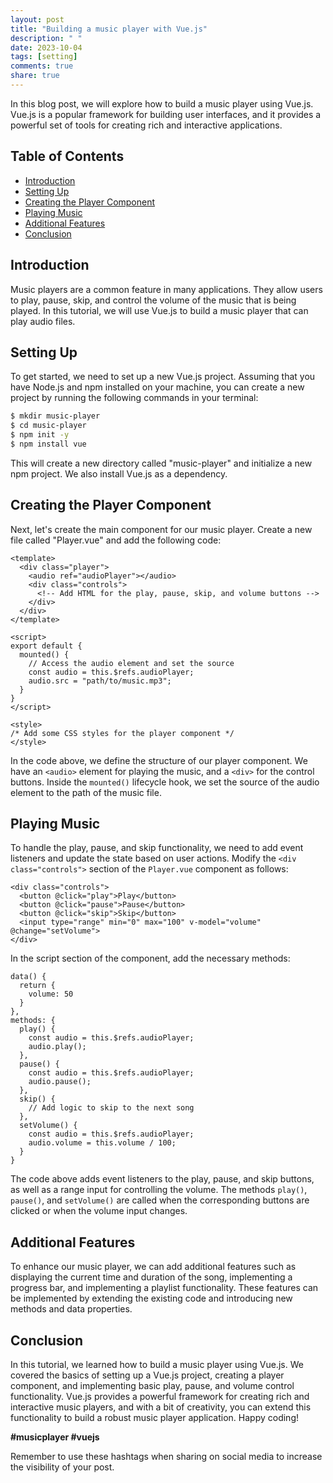 ```yaml
---
layout: post
title: "Building a music player with Vue.js"
description: " "
date: 2023-10-04
tags: [setting]
comments: true
share: true
---
```


In this blog post, we will explore how to build a music player using Vue.js. Vue.js is a popular framework for building user interfaces, and it provides a powerful set of tools for creating rich and interactive applications.

## Table of Contents

- [Introduction](#introduction)
- [Setting Up](#setting-up)
- [Creating the Player Component](#creating-the-player-component)
- [Playing Music](#playing-music)
- [Additional Features](#additional-features)
- [Conclusion](#conclusion)

## Introduction

Music players are a common feature in many applications. They allow users to play, pause, skip, and control the volume of the music that is being played. In this tutorial, we will use Vue.js to build a music player that can play audio files.

## Setting Up

To get started, we need to set up a new Vue.js project. Assuming that you have Node.js and npm installed on your machine, you can create a new project by running the following commands in your terminal:

```bash
$ mkdir music-player
$ cd music-player
$ npm init -y
$ npm install vue
```

This will create a new directory called "music-player" and initialize a new npm project. We also install Vue.js as a dependency.

## Creating the Player Component

Next, let's create the main component for our music player. Create a new file called "Player.vue" and add the following code:

```vue
<template>
  <div class="player">
    <audio ref="audioPlayer"></audio>
    <div class="controls">
      <!-- Add HTML for the play, pause, skip, and volume buttons -->
    </div>
  </div>
</template>

<script>
export default {
  mounted() {
    // Access the audio element and set the source
    const audio = this.$refs.audioPlayer;
    audio.src = "path/to/music.mp3";
  }
}
</script>

<style>
/* Add some CSS styles for the player component */
</style>
```

In the code above, we define the structure of our player component. We have an `<audio>` element for playing the music, and a `<div>` for the control buttons. Inside the `mounted()` lifecycle hook, we set the source of the audio element to the path of the music file.

## Playing Music

To handle the play, pause, and skip functionality, we need to add event listeners and update the state based on user actions. Modify the `<div class="controls">` section of the `Player.vue` component as follows:

```vue
<div class="controls">
  <button @click="play">Play</button>
  <button @click="pause">Pause</button>
  <button @click="skip">Skip</button>
  <input type="range" min="0" max="100" v-model="volume" @change="setVolume">
</div>
```

In the script section of the component, add the necessary methods:

```vue
data() {
  return {
    volume: 50
  }
},
methods: {
  play() {
    const audio = this.$refs.audioPlayer;
    audio.play();
  },
  pause() {
    const audio = this.$refs.audioPlayer;
    audio.pause();
  },
  skip() {
    // Add logic to skip to the next song
  },
  setVolume() {
    const audio = this.$refs.audioPlayer;
    audio.volume = this.volume / 100;
  }
}
```

The code above adds event listeners to the play, pause, and skip buttons, as well as a range input for controlling the volume. The methods `play()`, `pause()`, and `setVolume()` are called when the corresponding buttons are clicked or when the volume input changes.

## Additional Features

To enhance our music player, we can add additional features such as displaying the current time and duration of the song, implementing a progress bar, and implementing a playlist functionality. These features can be implemented by extending the existing code and introducing new methods and data properties.

## Conclusion

In this tutorial, we learned how to build a music player using Vue.js. We covered the basics of setting up a Vue.js project, creating a player component, and implementing basic play, pause, and volume control functionality. Vue.js provides a powerful framework for creating rich and interactive music players, and with a bit of creativity, you can extend this functionality to build a robust music player application. Happy coding!

**#musicplayer #vuejs**

Remember to use these hashtags when sharing on social media to increase the visibility of your post.